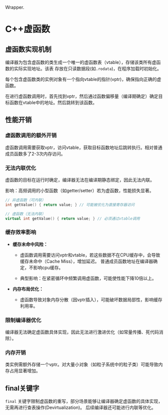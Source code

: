 Wrapper.

# C++虚函数

## 虚函数实现机制

编译器为包含虚函数的类生成一个唯一的虚函数表（vtable），存储该类所有虚函数的实际实现地址。该表
存放在只读数据段(如`.rodata`)，在程序加载时初始化。

每个包含虚函数类的实例对象有一个指向vtable的指针(vptr)，确保指向正确的虚函数。

在进行虚函数调用时，首先找到vptr，然后通过函数偏移量（编译期确定）确定目标函数在vtable中的地址。然后跳转到该函数。

## 性能开销

### 虚函数调用的额外开销

虚函数调用需要获取vptr，访问vtable，获取目标函数地址后跳转执行。相对普通成员函数多了2-3次内存访问。

### 无法内联优化

虚函数的目标在运行时确定，编译器无法在编译期静态绑定，因此无法内联。

影响：高频调用的小型函数（如getter/setter）若为虚函数，性能损失显著。

```cpp
// 非虚函数（可内联）
int getValue() { return value; } // 可能被优化为直接寄存器访问

// 虚函数（无法内联）
virtual int getValue() { return value; } // 必须通过vtable调用
```

### 缓存效率影响

- **缓存未命中风险：**

    - 虚函数调用需要访问vptr和vtable，若这些数据不在CPU缓存中，会导致缓存未命中（Cache Miss），增加延迟。
    普通成员函数地址在编译器确定，不影响cpu缓存。

    - 典型影响：在紧密循环中频繁调用虚函数，可能使性能下降10倍以上。

- **内存布局优化：**

    - 虚函数导致对象内存分散（因vptr插入），可能破坏数据局部性，影响缓存利用率。

### 限制编译器优化

编译器无法确定虚函数具体实现，因此无法进行激进优化（如常量传播、死代码消除）。

### 内存开销

类实例需额外存储一个vptr。对大量小对象（如粒子系统中的粒子类）可能导致内存占用显著增加。

## final关键字

`final` 关键字限制虚函数的重写，部分场景能够让编译器确定虚函数的具体实现，无需再进行查表操作(Devirtualization)。
后续编译器还可能进行内联等优化。

